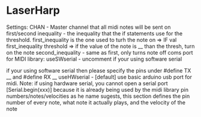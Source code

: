 # LaserHarp

 Settings:
 CHAN - Master channel that all midi notes will be sent on
 first/second inequality - the inequality that the if statements use for the threshold.
 first_inequality is the one used to turh the note on => IF val first_inequality threshold => if the value of the note is __ than the thresh, turn on the note
 second_inequality - same as first, only turns note off
 coms port for MIDI library:
 useSWserial - uncomment if your using software serial
 
 if your using software serial then please specify the pins under #define TX __ and #define RX __
 useHWserial - [default] use basic arduino usb port for midi. Note: if using hardware serial, you cannot open a serial port [Serial.begin(xxx)]
 because it is already being used by the midi library
 pin numbers/notes/velocities
 as he name sugests, this section defines the pin number of every note, what note it actually plays, and the velocity of the note
